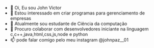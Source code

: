 - 👋 Oi, Eu sou John Victor
- 👀 Estou interessado em criar programas para gerenciamento de empresas
- 🌱 Atualmente sou estudante de Ciência da computação
- 💞️ Procuro colaborar com desenvolvedores iniciante na linguagem c,c++,java,html,css,js,node e python
- 📫 pode falar comigo pelo meu instagram @johnpaz__01

<!---
johnpaz01/johnpaz01 is a ✨ special ✨ repository because its `README.md` (this file) appears on your GitHub profile.
You can click the Preview link to take a look at your changes.
--->
